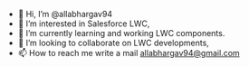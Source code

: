 - 👋 Hi, I’m @allabhargav94
- 👀 I’m interested in Salesforce LWC,
- 🌱 I’m currently learning and working LWC components.
- 💞️ I’m looking to collaborate on LWC developments,
- 📫 How to reach me write a mail allabhargav94@gmail.com

<!---
allabhargav94/allabhargav94 is a ✨ special ✨ repository because its `README.md` (this file) appears on your GitHub profile.
You can click the Preview link to take a look at your changes.
--->
